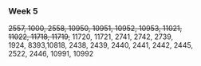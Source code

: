 ### Week 5


~~2557, 1000, 2558, 10950, 10951, 10952, 10953, 11021,<br>
11022, 11718, 11719,~~ 11720, 11721, 2741, 2742, 2739,<br>
1924, 8393,10818, 2438, 2439, 2440, 2441, 2442, 2445,<br>
2522, 2446, 10991, 10992